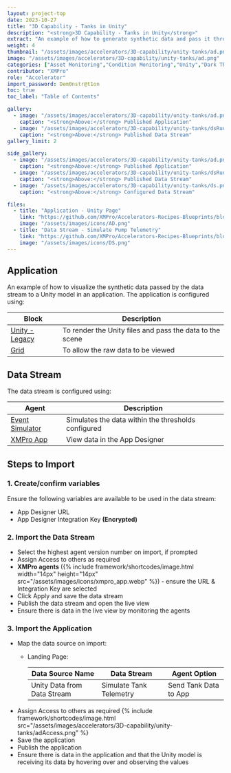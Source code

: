 ```yaml
---
layout: project-top
date: 2023-10-27
title: "3D Capability - Tanks in Unity"
description: "<strong>3D Capability - Tanks in Unity</strong>"
extract: "An example of how to generate synthetic data and pass it through a data stream to a Unity model running within an application."
weight: 4
thumbnail: "/assets/images/accelerators/3D-capability/unity-tanks/ad.png"
image: "/assets/images/accelerators/3D-capability/unity-tanks/ad.png"
categories: ["Asset Monitoring","Condition Monitoring","Unity","Dark Theme"]
contributor: "XMPro"
role: "Accelerator"
import_password: Dem0nstr@t1on
toc: true
toc_label: "Table of Contents"

gallery:
  - image: "/assets/images/accelerators/3D-capability/unity-tanks/ad.png"
    caption: "<strong>Above:</strong> Published Application"
  - image: "/assets/images/accelerators/3D-capability/unity-tanks/dsRunning.png"
    caption: "<strong>Above:</strong> Published Data Stream"
gallery_limit: 2

side_gallery:
  - image: "/assets/images/accelerators/3D-capability/unity-tanks/ad.png"
    caption: "<strong>Above:</strong> Published Application"
  - image: "/assets/images/accelerators/3D-capability/unity-tanks/dsRunning.png"
    caption: "<strong>Above:</strong> Published Data Stream"
  - image: "/assets/images/accelerators/3D-capability/unity-tanks/ds.png"
    caption: "<strong>Above:</strong> Configured Data Stream"

files:
  - title: "Application - Unity Page"
    link: "https://github.com/XMPro/Accelerators-Recipes-Blueprints/blob/master/accelerators/3D-capability/unity-tanks/application/Unity_Tanks.xapp"
    image: "/assets/images/icons/AD.png"
  - title: "Data Stream - Simulate Pump Telemetry"
    link: "https://github.com/XMPro/Accelerators-Recipes-Blueprints/blob/master/accelerators/3D-capability/unity-tanks/datastream/Simulate%20Tank%20Telemetry.xuc"
    image: "/assets/images/icons/DS.png"
---
```


## Application
An example of how to visualize the synthetic data passed by the data stream to a Unity model in an application.  The application is configured using: 

| Block                                  | Description                                                  |
| -------------------------------------- | ------------------------------------------------------------ |
| [Unity - Legacy](https://documentation.xmpro.com/blocks-toolbox/visualizations/unity-1) | To render the Unity files and pass the data to the scene |
| [Grid](https://documentation.xmpro.com/blocks-toolbox/basic/data-grid) | To allow the raw data to be viewed |


## Data Stream
The data stream is configured using: 

| Agent                                  | Description                                                  |
| -------------------------------------- | ------------------------------------------------------------ |
| [Event Simulator](https://xmpro.gitbook.io/event-simulator/) | Simulates the data within the thresholds configured |
| [XMPro App](https://xmpro.gitbook.io/xmpro-app/) | View data in the App Designer |

## Steps to Import

### 1. Create/confirm variables
Ensure the following variables are available to be used in the data stream:

- App Designer URL
- App Designer Integration Key <strong>(Encrypted)</strong>

### 2. Import the Data Stream

- Select the highest agent version number on import, if prompted
- Assign Access to others as required
- <strong>XMPro agents</strong> ({% include framework/shortcodes/image.html width="14px" height="14px" src="/assets/images/icons/xmpro_app.webp" %}) - ensure the URL & Integration Key are selected
- Click Apply and save the data stream
- Publish the data stream and open the live view
- Ensure there is data in the live view by monitoring the agents

### 3. Import the Application

- Map the data source on import:
  - Landing Page:

    | Data Source Name | Data Stream | Agent Option |
    | ---------------- | ----------- | ------------ |
    | Unity Data from Data Stream | Simulate Tank Telemetry | Send Tank Data to App |
- Assign Access to others as required
  {% include framework/shortcodes/image.html src="/assets/images/accelerators/3D-capability/unity-tanks/adAccess.png" %}
- Save the application
- Publish the application
- Ensure there is data in the application and that the Unity model is receiving its data by hovering over and observing the values
